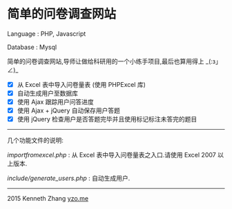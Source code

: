 简单的问卷调查网站
=============

Language : PHP, Javascript

Database : Mysql

简单的问卷调查网站,导师让做给科研用的一个小练手项目,最后也算用得上 \_(:з」∠)\_

- [x] 从 Excel 表中导入问卷量表 (使用 PHPExcel 库)
- [x] 自动生成用户至数据库
- [x] 使用 Ajax 跟踪用户问答进度
- [x] 使用 Ajax + jQuery 自动保存用户答题
- [x] 使用 jQuery 检查用户是否答题完毕并且使用标记标注未答完的题目

-------------

几个功能文件的说明:

*importfromexcel.php* : 从 Excel 表中导入问卷量表之入口.请使用 Excel 2007 以上版本.

*include/generate_users.php* : 自动生成用户.

-------------

2015 Kenneth Zhang
[yzo.me](http://yzo.me)